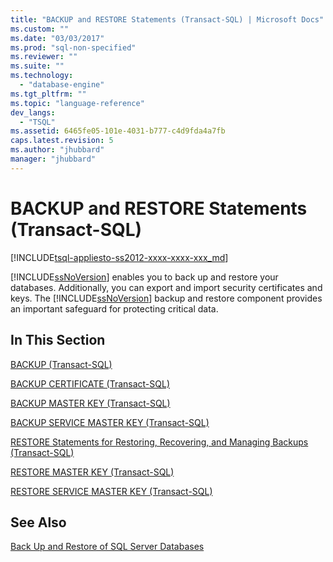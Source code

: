 ```yaml
---
title: "BACKUP and RESTORE Statements (Transact-SQL) | Microsoft Docs"
ms.custom: ""
ms.date: "03/03/2017"
ms.prod: "sql-non-specified"
ms.reviewer: ""
ms.suite: ""
ms.technology: 
  - "database-engine"
ms.tgt_pltfrm: ""
ms.topic: "language-reference"
dev_langs: 
  - "TSQL"
ms.assetid: 6465fe05-101e-4031-b777-c4d9fda4a7fb
caps.latest.revision: 5
ms.author: "jhubbard"
manager: "jhubbard"
---
```

# BACKUP and RESTORE Statements (Transact-SQL)
[!INCLUDE[tsql-appliesto-ss2012-xxxx-xxxx-xxx_md](../../a9retired/includes/tsql-appliesto-ss2012-xxxx-xxxx-xxx-md.md)]

  [!INCLUDE[ssNoVersion](../../a9notintoc/includes/ssnoversion-md.md)] enables you to back up and restore your databases. Additionally, you can export and import security certificates and keys. The [!INCLUDE[ssNoVersion](../../a9notintoc/includes/ssnoversion-md.md)] backup and restore component provides an important safeguard for protecting critical data.  
  
## In This Section  
 [BACKUP &#40;Transact-SQL&#41;](../../t-sql/statements/backup-transact-sql.md)  
  
 [BACKUP CERTIFICATE &#40;Transact-SQL&#41;](../../t-sql/statements/backup-certificate-transact-sql.md)  
  
 [BACKUP MASTER KEY &#40;Transact-SQL&#41;](../../t-sql/statements/backup-master-key-transact-sql.md)  
  
 [BACKUP SERVICE MASTER KEY &#40;Transact-SQL&#41;](../../t-sql/statements/backup-service-master-key-transact-sql.md)  
  
 [RESTORE Statements for Restoring, Recovering, and Managing Backups &#40;Transact-SQL&#41;](../../t-sql/statements/restore-statements-for-restoring-recovering-and-managing-backups-transact-sql.md)  
  
 [RESTORE MASTER KEY &#40;Transact-SQL&#41;](../../t-sql/statements/restore-master-key-transact-sql.md)  
  
 [RESTORE SERVICE MASTER KEY &#40;Transact-SQL&#41;](../../t-sql/statements/restore-service-master-key-transact-sql.md)  
  
## See Also  
 [Back Up and Restore of SQL Server Databases](../../relational-databases/backup-restore/back-up-and-restore-of-sql-server-databases.md)  
  
  